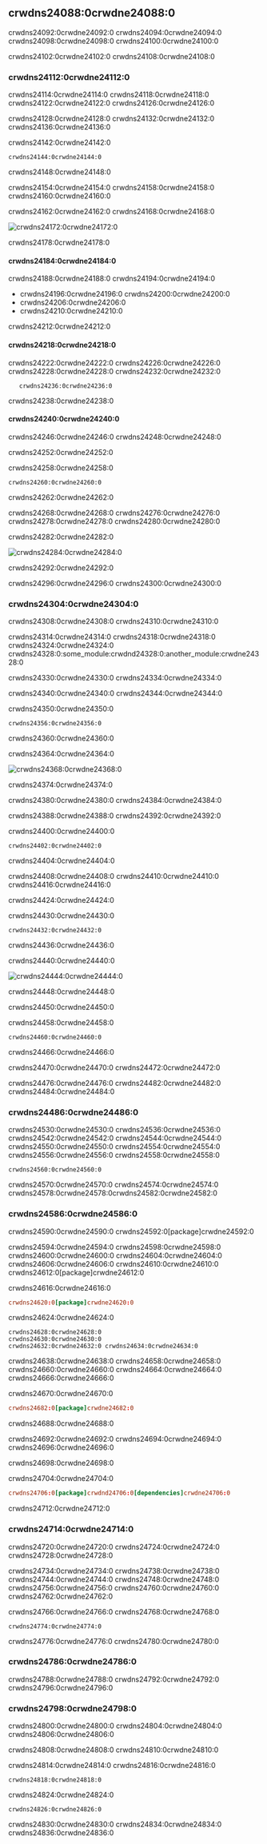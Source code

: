 ## crwdns24088:0crwdne24088:0

crwdns24092:0crwdne24092:0<!-- ignore --> crwdns24094:0crwdne24094:0 crwdns24098:0crwdne24098:0<!-- ignore --> crwdns24100:0crwdne24100:0

crwdns24102:0crwdne24102:0 crwdns24108:0crwdne24108:0

### crwdns24112:0crwdne24112:0

crwdns24114:0crwdne24114:0 crwdns24118:0crwdne24118:0 crwdns24122:0crwdne24122:0 crwdns24126:0crwdne24126:0

crwdns24128:0crwdne24128:0 crwdns24132:0crwdne24132:0 crwdns24136:0crwdne24136:0

<span class="filename">crwdns24142:0crwdne24142:0</span>

```rust,ignore
crwdns24144:0crwdne24144:0
```


<span class="caption">crwdns24148:0crwdne24148:0</span>

crwdns24154:0crwdne24154:0 crwdns24158:0crwdne24158:0 crwdns24160:0crwdne24160:0

crwdns24162:0crwdne24162:0 crwdns24168:0crwdne24168:0

<img alt="crwdns24172:0crwdne24172:0" src="crwdns24176:0crwdne24176:0" class="center" />

<span class="caption">crwdns24178:0crwdne24178:0</span>

#### crwdns24184:0crwdne24184:0

crwdns24188:0crwdne24188:0 crwdns24194:0crwdne24194:0

* crwdns24196:0crwdne24196:0 crwdns24200:0crwdne24200:0
* crwdns24206:0crwdne24206:0
* crwdns24210:0crwdne24210:0

crwdns24212:0crwdne24212:0

#### crwdns24218:0crwdne24218:0

crwdns24222:0crwdne24222:0 crwdns24226:0crwdne24226:0 crwdns24228:0crwdne24228:0 crwdns24232:0crwdne24232:0

<!-- manual-regeneration
cd listings/ch14-more-about-cargo/listing-14-01/
cargo test
copy just the doc-tests section below
-->

```text
   crwdns24236:0crwdne24236:0
```

crwdns24238:0crwdne24238:0

#### crwdns24240:0crwdne24240:0

crwdns24246:0crwdne24246:0 crwdns24248:0crwdne24248:0

crwdns24252:0crwdne24252:0

<span class="filename">crwdns24258:0crwdne24258:0</span>

```rust,ignore
crwdns24260:0crwdne24260:0
```


<span class="caption">crwdns24262:0crwdne24262:0</span>

crwdns24268:0crwdne24268:0 crwdns24276:0crwdne24276:0 crwdns24278:0crwdne24278:0 crwdns24280:0crwdne24280:0

crwdns24282:0crwdne24282:0

<img alt="crwdns24284:0crwdne24284:0" src="crwdns24288:0crwdne24288:0" class="center" />

<span class="caption">crwdns24292:0crwdne24292:0</span>

crwdns24296:0crwdne24296:0 crwdns24300:0crwdne24300:0

### crwdns24304:0crwdne24304:0

crwdns24308:0crwdne24308:0 crwdns24310:0crwdne24310:0

crwdns24314:0crwdne24314:0 crwdns24318:0crwdne24318:0 crwdns24324:0crwdne24324:0 crwdns24328:0:some_module:crwdnd24328:0:another_module:crwdne24328:0

crwdns24330:0crwdne24330:0 crwdns24334:0crwdne24334:0

crwdns24340:0crwdne24340:0 crwdns24344:0crwdne24344:0

<span class="filename">crwdns24350:0crwdne24350:0</span>

```rust,noplayground,test_harness
crwdns24356:0crwdne24356:0
```


<span class="caption">crwdns24360:0crwdne24360:0</span>

crwdns24364:0crwdne24364:0

<img alt="crwdns24368:0crwdne24368:0" src="crwdns24372:0crwdne24372:0" class="center" />

<span class="caption">crwdns24374:0crwdne24374:0</span>

crwdns24380:0crwdne24380:0 crwdns24384:0crwdne24384:0

crwdns24388:0crwdne24388:0 crwdns24392:0crwdne24392:0

<span class="filename">crwdns24400:0crwdne24400:0</span>

```rust,ignore
crwdns24402:0crwdne24402:0
```


<span class="caption">crwdns24404:0crwdne24404:0</span>

crwdns24408:0crwdne24408:0 crwdns24410:0crwdne24410:0 crwdns24416:0crwdne24416:0

crwdns24424:0crwdne24424:0

<span class="filename">crwdns24430:0crwdne24430:0</span>

```rust,ignore
crwdns24432:0crwdne24432:0
```


<span class="caption">crwdns24436:0crwdne24436:0</span>

crwdns24440:0crwdne24440:0

<img alt="crwdns24444:0crwdne24444:0" src="crwdns24446:0crwdne24446:0" class="center" />

<span class="caption">crwdns24448:0crwdne24448:0</span>

crwdns24450:0crwdne24450:0

<span class="filename">crwdns24458:0crwdne24458:0</span>

```rust,ignore
crwdns24460:0crwdne24460:0
```


<span class="caption">crwdns24466:0crwdne24466:0</span>

crwdns24470:0crwdne24470:0 crwdns24472:0crwdne24472:0

crwdns24476:0crwdne24476:0 crwdns24482:0crwdne24482:0 crwdns24484:0crwdne24484:0

### crwdns24486:0crwdne24486:0

crwdns24530:0crwdne24530:0<!-- ignore --> crwdns24536:0crwdne24536:0 crwdns24542:0crwdne24542:0<!-- ignore --> crwdns24544:0crwdne24544:0 crwdns24550:0crwdne24550:0 crwdns24554:0crwdne24554:0<!-- ignore --> crwdns24556:0crwdne24556:0 crwdns24558:0crwdne24558:0

```console
crwdns24560:0crwdne24560:0
```

crwdns24570:0crwdne24570:0 crwdns24574:0crwdne24574:0 crwdns24578:0crwdne24578:0<!-- ignore
-->crwdns24582:0crwdne24582:0

### crwdns24586:0crwdne24586:0

crwdns24590:0crwdne24590:0 crwdns24592:0[package]crwdne24592:0

crwdns24594:0crwdne24594:0 crwdns24598:0crwdne24598:0 crwdns24600:0crwdne24600:0<!-- ignore --> crwdns24604:0crwdne24604:0 crwdns24606:0crwdne24606:0 crwdns24610:0crwdne24610:0 crwdns24612:0[package]crwdne24612:0

<span class="filename">crwdns24616:0crwdne24616:0</span>

```toml
crwdns24620:0[package]crwdne24620:0
```

crwdns24624:0crwdne24624:0

<!-- manual-regeneration
cd listings/ch14-more-about-cargo/listing-14-01/
cargo publish
copy just the relevant lines below
-->

```console
crwdns24628:0crwdne24628:0
crwdns24630:0crwdne24630:0
crwdns24632:0crwdne24632:0 crwdns24634:0crwdne24634:0
```

crwdns24638:0crwdne24638:0 crwdns24658:0crwdne24658:0 crwdns24660:0crwdne24660:0 crwdns24664:0crwdne24664:0 crwdns24666:0crwdne24666:0

<span class="filename">crwdns24670:0crwdne24670:0</span>

```toml
crwdns24682:0[package]crwdne24682:0
```

crwdns24688:0crwdne24688:0

crwdns24692:0crwdne24692:0 crwdns24694:0crwdne24694:0 crwdns24696:0crwdne24696:0

crwdns24698:0crwdne24698:0

<span class="filename">crwdns24704:0crwdne24704:0</span>

```toml
crwdns24706:0[package]crwdnd24706:0[dependencies]crwdne24706:0
```

crwdns24712:0crwdne24712:0

### crwdns24714:0crwdne24714:0

crwdns24720:0crwdne24720:0 crwdns24724:0crwdne24724:0<!-- ignore --> crwdns24728:0crwdne24728:0

crwdns24734:0crwdne24734:0 crwdns24738:0crwdne24738:0 crwdns24744:0crwdne24744:0<!-- ignore --> crwdns24748:0crwdne24748:0<!-- ignore --> crwdns24756:0crwdne24756:0 crwdns24760:0crwdne24760:0 crwdns24762:0crwdne24762:0

crwdns24766:0crwdne24766:0 crwdns24768:0crwdne24768:0

<!-- manual-regeneration
go to some valid crate, publish a new version
cargo publish
copy just the relevant lines below
-->

```console
crwdns24774:0crwdne24774:0
```

crwdns24776:0crwdne24776:0 crwdns24780:0crwdne24780:0

### crwdns24786:0crwdne24786:0

crwdns24788:0crwdne24788:0 crwdns24792:0crwdne24792:0 crwdns24796:0crwdne24796:0

<!-- Old link, do not remove -->
<a id="removing-versions-from-cratesio-with-cargo-yank"></a>

### crwdns24798:0crwdne24798:0

crwdns24800:0crwdne24800:0 crwdns24804:0crwdne24804:0 crwdns24806:0crwdne24806:0

crwdns24808:0crwdne24808:0 crwdns24810:0crwdne24810:0

crwdns24814:0crwdne24814:0 crwdns24816:0crwdne24816:0

```console
crwdns24818:0crwdne24818:0
```

crwdns24824:0crwdne24824:0

```console
crwdns24826:0crwdne24826:0
```

crwdns24830:0crwdne24830:0 crwdns24834:0crwdne24834:0 crwdns24836:0crwdne24836:0
